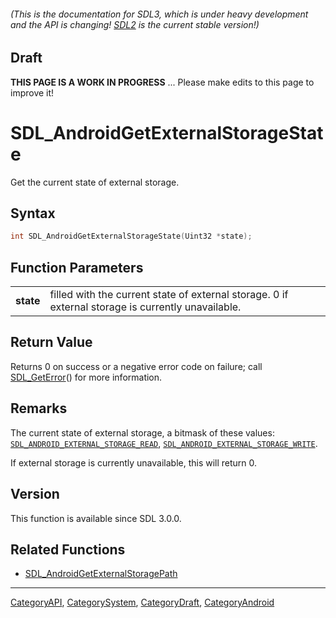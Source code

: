 ###### (This is the documentation for SDL3, which is under heavy development and the API is changing! [SDL2](https://wiki.libsdl.org/SDL2/) is the current stable version!)

## Draft

**THIS PAGE IS A WORK IN PROGRESS** ... Please make edits to this page to improve it!


<!-- #*^*^*^*^*See https://wiki.libsdl.org/SGFunctions for details on editing this page*^*^*^*^* -->
# SDL_AndroidGetExternalStorageState

Get the current state of external storage.

## Syntax

```c
int SDL_AndroidGetExternalStorageState(Uint32 *state);

```

## Function Parameters

|               |                                                                                                    |
| ------------- | -------------------------------------------------------------------------------------------------- |
| **state**     | filled with the current state of external storage. 0 if external storage is currently unavailable. |

## Return Value

Returns 0 on success or a negative error code on failure; call
[SDL_GetError](SDL_GetError.md)() for more information.

## Remarks

The current state of external storage, a bitmask of these values:
[`SDL_ANDROID_EXTERNAL_STORAGE_READ`](SDL_ANDROID_EXTERNAL_STORAGE_READ),
[`SDL_ANDROID_EXTERNAL_STORAGE_WRITE`](SDL_ANDROID_EXTERNAL_STORAGE_WRITE).

If external storage is currently unavailable, this will return 0.

## Version

This function is available since SDL 3.0.0.

## Related Functions

* [SDL_AndroidGetExternalStoragePath](SDL_AndroidGetExternalStoragePath.md)

----
[CategoryAPI](CategoryAPI.md), [CategorySystem](CategorySystem.md), [CategoryDraft](CategoryDraft.md), [CategoryAndroid](CategoryAndroid.md)
<!-- #See the Style Guide for instructions on editing the footer. -->
